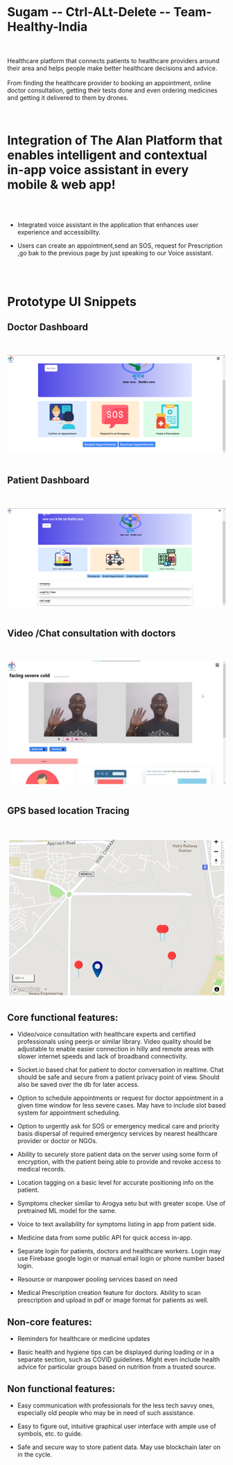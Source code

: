 # Sugam -- Ctrl-ALt-Delete -- Team-Healthy-India
<br>  <br>
Healthcare platform that connects patients to healthcare providers around their area and helps people make better healthcare decisions and advice. 
<br> <br>
From finding the healthcare provider to booking an appointment, online doctor consultation, getting their tests done and even ordering medicines and getting it delivered to them by drones.   
<br> <br>

#  Integration of The Alan Platform that enables intelligent and contextual in-app voice assistant in every mobile & web app!
<br>  <br>
-   Integrated voice assistant in the application that enhances user experience and accessibility. 

-   Users can create an appointment,send an SOS, request for Prescription ,go bak to the previous page by just speaking to our Voice assistant.

<br> <br>

# Prototype UI Snippets
 
## Doctor Dashboard
<br> <br>
![ss2.png](ss1.png) 
<br> <br>

## Patient Dashboard
<br> <br>
![ss3.png](ss3.png) 
<br> <br>

## Video /Chat consultation with doctors
<br> <br>
![ss4.png](ss4.jpg) 
<br> <br>

## GPS based location Tracing 
<br> <br>
![ss2.png](ss2.png)

## Core functional features:

-   Video/voice consultation with healthcare experts and certified professionals using peerjs or similar library. Video quality should be adjustable to enable easier connection in hilly and remote areas with slower internet speeds and lack of broadband connectivity.
    
-   Socket.io based chat for patient to doctor conversation in realtime. Chat should be safe and secure from a patient privacy point of view. Should also be saved over the db for later access.
    
-   Option to schedule appointments or request for doctor appointment in a given time window for less severe cases. May have to include slot based system for appointment scheduling.
    
-   Option to urgently ask for SOS or emergency medical care and priority basis dispersal of required emergency services by nearest healthcare provider or doctor or NGOs.
    
-   Ability to securely store patient data on the server using some form of encryption, with the patient being able to provide and revoke access to medical records.
    
-   Location tagging on a basic level for accurate positioning info on the patient.
    
-   Symptoms checker similar to Arogya setu but with greater scope. Use of pretrained ML model for the same.
    
-   Voice to text availability for symptoms listing in app from patient side.
    
-   Medicine data from some public API for quick access in-app.
    
-   Separate login for patients, doctors and healthcare workers. Login may use Firebase google login or manual email login or phone number based login.
    
-   Resource or manpower pooling services based on need
    
-   Medical Prescription creation feature for doctors. Ability to scan prescription and upload in pdf or image format for patients as well.
    

  

## Non-core features:

-   Reminders for healthcare or medicine updates
    
-   Basic health and hygiene tips can be displayed during loading or in a separate section, such as COVID guidelines. Might even include health advice for particular groups based on nutrition from a trusted source.
    

## Non functional features:

-   Easy communication with professionals for the less tech savvy ones, especially old people who may be in need of such assistance.
    
-   Easy to figure out, intuitive graphical user interface with ample use of symbols, etc. to guide.
    
-   Safe and secure way to store patient data. May use blockchain later on in the cycle.


